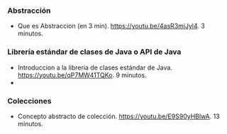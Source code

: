 ### Abstracción

* Que es Abstraccion (en 3 min). https://youtu.be/4asR3mjJyl4. 3 minutos.


### Librería estándar de clases de Java o API de Java

* Introduccion a la libreria de clases estándar de Java. https://youtu.be/qP7MW41TQKo. 9 minutos.
* 


### Colecciones

* Concepto abstracto de colección. https://youtu.be/E9S90yHBlwA. 13 minutos.
